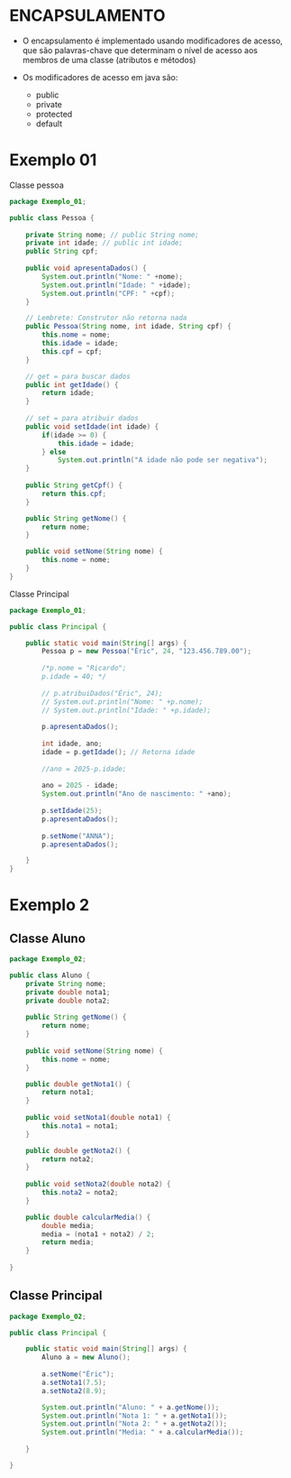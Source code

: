 # ENCAPSULAMENTO
* O encapsulamento é implementado usando modificadores de acesso, que são palavras-chave que determinam o nível de acesso aos membros de uma classe (atributos e métodos)

* Os modificadores de acesso em java são:
  * public
  * private
  * protected
  * default
    
# Exemplo 01
Classe pessoa
```java
package Exemplo_01;

public class Pessoa {
	
	private String nome; // public String nome;
	private int idade; // public int idade;
	public String cpf;
	
	public void apresentaDados() {
		System.out.println("Nome: " +nome);
		System.out.println("Idade: " +idade);
		System.out.println("CPF: " +cpf);
	}

	// Lembrete: Construtor não retorna nada
	public Pessoa(String nome, int idade, String cpf) {
		this.nome = nome;
		this.idade = idade;
		this.cpf = cpf;
	}

	// get = para buscar dados
	public int getIdade() {
		return idade;
	}
	
	// set = para atribuir dados
	public void setIdade(int idade) {
		if(idade >= 0) {
			this.idade = idade;
		} else
			System.out.println("A idade não pode ser negativa");
	}
	
	public String getCpf() {
		return this.cpf;
	}

	public String getNome() {
		return nome;
	}

	public void setNome(String nome) {
		this.nome = nome;
	}
}

```

Classe Principal
```java
package Exemplo_01;

public class Principal {

	public static void main(String[] args) {
		Pessoa p = new Pessoa("Éric", 24, "123.456.789.00");
		
		/*p.nome = "Ricardo";
		p.idade = 40; */
		
		// p.atribuiDados("Éric", 24);
		// System.out.println("Nome: " +p.nome);
		// System.out.println("Idade: " +p.idade);
		
		p.apresentaDados();
		
		int idade, ano;
		idade = p.getIdade(); // Retorna idade
		
		//ano = 2025-p.idade;
		
		ano = 2025 - idade;
		System.out.println("Ano de nascimento: " +ano);
		
		p.setIdade(25);
		p.apresentaDados();
		
		p.setNome("ANNA");
		p.apresentaDados();

	}
}
```

# Exemplo 2
## Classe Aluno
```java
package Exemplo_02;

public class Aluno {
	private String nome;
	private double nota1;
	private double nota2;
	
	public String getNome() {
		return nome;
	}
	
	public void setNome(String nome) {
		this.nome = nome;
	}

	public double getNota1() {
		return nota1;
	}
	
	public void setNota1(double nota1) {
		this.nota1 = nota1;
	}

	public double getNota2() {
		return nota2;
	}
	
	public void setNota2(double nota2) {
		this.nota2 = nota2;
	}

	public double calcularMedia() {
		double media;
		media = (nota1 + nota2) / 2;
		return media;
	}
	
}
```

## Classe Principal
```java
package Exemplo_02;

public class Principal {

	public static void main(String[] args) {
		Aluno a = new Aluno();
		
		a.setNome("Éric");
		a.setNota1(7.5);
		a.setNota2(8.9);

		System.out.println("Aluno: " + a.getNome());
		System.out.println("Nota 1: " + a.getNota1());
		System.out.println("Nota 2: " + a.getNota2());
		System.out.println("Media: " + a.calcularMedia());
	
	}

}

```
